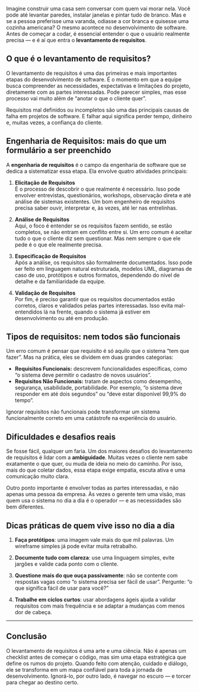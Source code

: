 Imagine construir uma casa sem conversar com quem vai morar nela. Você pode até levantar paredes, instalar janelas e pintar tudo de branco. Mas e se a pessoa preferisse uma varanda, odiasse a cor branca e quisesse uma cozinha americana? O mesmo acontece no desenvolvimento de software. Antes de começar a codar, é essencial entender o que o usuário realmente precisa — e é aí que entra o **levantamento de requisitos**.

## O que é o levantamento de requisitos?

O levantamento de requisitos é uma das primeiras e mais importantes etapas do desenvolvimento de software. É o momento em que a equipe busca compreender as necessidades, expectativas e limitações do projeto, diretamente com as partes interessadas. Pode parecer simples, mas esse processo vai muito além de “anotar o que o cliente quer”.

Requisitos mal definidos ou incompletos são uma das principais causas de falha em projetos de software. E falhar aqui significa perder tempo, dinheiro e, muitas vezes, a confiança do cliente.

## Engenharia de Requisitos: mais do que um formulário a ser preenchido

A **engenharia de requisitos** é o campo da engenharia de software que se dedica a sistematizar essa etapa. Ela envolve quatro atividades principais:

1. **Elicitação de Requisitos**  
   É o processo de descobrir o que realmente é necessário. Isso pode envolver entrevistas, questionários, workshops, observação direta e até análise de sistemas existentes. Um bom engenheiro de requisitos precisa saber ouvir, interpretar e, às vezes, até ler nas entrelinhas.

2. **Análise de Requisitos**  
   Aqui, o foco é entender se os requisitos fazem sentido, se estão completos, se não entram em conflito entre si. Um erro comum é aceitar tudo o que o cliente diz sem questionar. Mas nem sempre o que ele pede é o que ele realmente precisa.

3. **Especificação de Requisitos**  
   Após a análise, os requisitos são formalmente documentados. Isso pode ser feito em linguagem natural estruturada, modelos UML, diagramas de caso de uso, protótipos e outros formatos, dependendo do nível de detalhe e da familiaridade da equipe.

4. **Validação de Requisitos**  
   Por fim, é preciso garantir que os requisitos documentados estão corretos, claros e validados pelas partes interessadas. Isso evita mal-entendidos lá na frente, quando o sistema já estiver em desenvolvimento ou até em produção.

## Tipos de requisitos: nem todos são funcionais

Um erro comum é pensar que requisito é só aquilo que o sistema “tem que fazer”. Mas na prática, eles se dividem em duas grandes categorias:

- **Requisitos Funcionais:** descrevem funcionalidades específicas, como “o sistema deve permitir o cadastro de novos usuários”.
- **Requisitos Não Funcionais:** tratam de aspectos como desempenho, segurança, usabilidade, portabilidade. Por exemplo, “o sistema deve responder em até dois segundos” ou “deve estar disponível 99,9% do tempo”.

Ignorar requisitos não funcionais pode transformar um sistema funcionalmente correto em uma catástrofe na experiência do usuário.

## Dificuldades e desafios reais

Se fosse fácil, qualquer um faria. Um dos maiores desafios do levantamento de requisitos é lidar com a **ambiguidade**. Muitas vezes o cliente nem sabe exatamente o que quer, ou muda de ideia no meio do caminho. Por isso, mais do que coletar dados, essa etapa exige empatia, escuta ativa e uma comunicação muito clara.

Outro ponto importante é envolver todas as partes interessadas, e não apenas uma pessoa da empresa. Às vezes o gerente tem uma visão, mas quem usa o sistema no dia a dia é o operador — e as necessidades são bem diferentes.

## Dicas práticas de quem vive isso no dia a dia

1. **Faça protótipos**: uma imagem vale mais do que mil palavras. Um wireframe simples já pode evitar muita retrabalho.

2. **Documente tudo com clareza**: use uma linguagem simples, evite jargões e valide cada ponto com o cliente.

3. **Questione mais do que ouça passivamente**: não se contente com respostas vagas como “o sistema precisa ser fácil de usar”. Pergunte: “o que significa fácil de usar para você?”

4. **Trabalhe em ciclos curtos**: usar abordagens ágeis ajuda a validar requisitos com mais frequência e se adaptar a mudanças com menos dor de cabeça.

---

## Conclusão

O levantamento de requisitos é uma arte e uma ciência. Não é apenas um checklist antes de começar o código, mas sim uma etapa estratégica que define os rumos do projeto. Quando feito com atenção, cuidado e diálogo, ele se transforma em um mapa confiável para toda a jornada de desenvolvimento. Ignorá-lo, por outro lado, é navegar no escuro — e torcer para chegar ao destino certo.